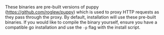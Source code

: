 These binaries are pre-built versions of puppy (<https://github.com/roglew/puppy>) which is used to proxy HTTP requests as they pass through the proxy. By default, installation will use these pre-built binaries. If you would like to compile the binary yourself, ensure you have a compatible go installation and use the `-p` flag with the install script.
